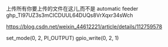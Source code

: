 上传所有你要上传的文件在这儿,而不是 automatic  feeder
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

https://blog.csdn.net/weixin_44612221/article/details/112759578

set_mode(0, 2, PI_OUTPUT)
gpio_write(0, 2, 1)
